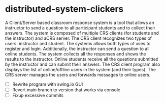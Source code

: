 # distributed-system-clickers
A Client/Server based classroom response system is a tool that allows an instructor to send a question to all participant students and to collect their answers.  The system is composed of multiple CRS clients (for students and the instructor) and aCRS server. The CRS client recognizes two types of users: instructor and student. The systems allows both types of uses to register and login. Additionally, the instructor can send a question to all online students. The system collects all the responses and shows the results to the instructor. Online students receive all the questions submitted by the instructor and can submit their answers. The CRS client program also displays the list of online/offline users in the system (and their types). The CRS server manages the users and forwards messages to online users. 

- [ ] Rewrite program with swing.io GUI
- [ ] Revert main branch to version that works via console
- [ ] Fixup excessive commits
